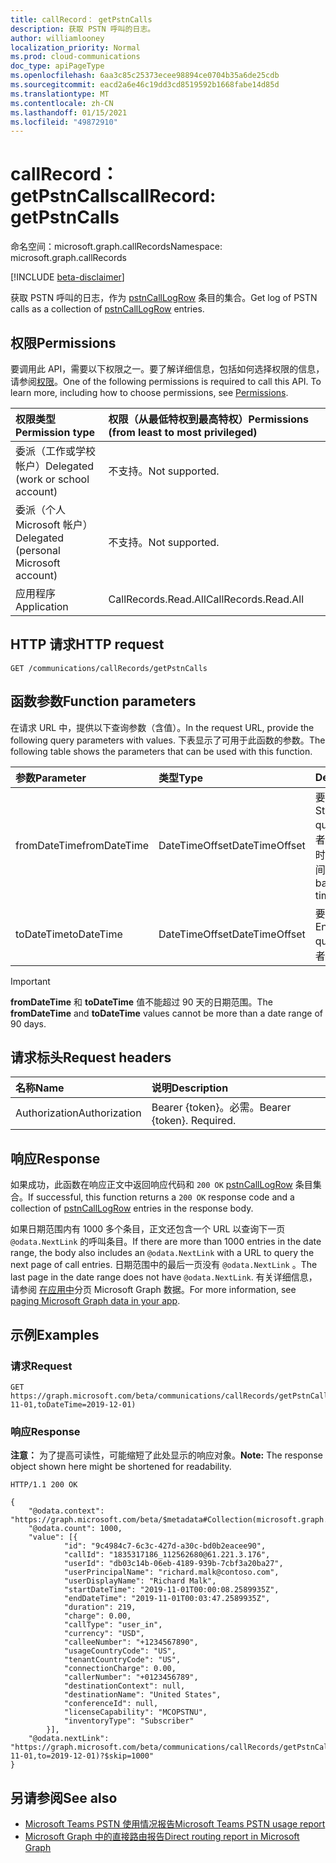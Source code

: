 ```yaml
---
title: callRecord： getPstnCalls
description: 获取 PSTN 呼叫的日志。
author: williamlooney
localization_priority: Normal
ms.prod: cloud-communications
doc_type: apiPageType
ms.openlocfilehash: 6aa3c85c25373ecee98894ce0704b35a6de25cdb
ms.sourcegitcommit: eacd2a6e46c19dd3cd8519592b1668fabe14d85d
ms.translationtype: MT
ms.contentlocale: zh-CN
ms.lasthandoff: 01/15/2021
ms.locfileid: "49872910"
---
```

# <a name="callrecord-getpstncalls"></a><span data-ttu-id="16e82-103">callRecord： getPstnCalls</span><span class="sxs-lookup"><span data-stu-id="16e82-103">callRecord: getPstnCalls</span></span>

<span data-ttu-id="16e82-104">命名空间：microsoft.graph.callRecords</span><span class="sxs-lookup"><span data-stu-id="16e82-104">Namespace: microsoft.graph.callRecords</span></span>

[!INCLUDE [beta-disclaimer](../../includes/beta-disclaimer.md)]

<span data-ttu-id="16e82-105">获取 PSTN 呼叫的日志，作为 [pstnCallLogRow](../resources/callrecords-pstncalllogrow.md) 条目的集合。</span><span class="sxs-lookup"><span data-stu-id="16e82-105">Get log of PSTN calls as a collection of [pstnCallLogRow](../resources/callrecords-pstncalllogrow.md) entries.</span></span>

## <a name="permissions"></a><span data-ttu-id="16e82-106">权限</span><span class="sxs-lookup"><span data-stu-id="16e82-106">Permissions</span></span>

<span data-ttu-id="16e82-p101">要调用此 API，需要以下权限之一。要了解详细信息，包括如何选择权限的信息，请参阅[权限](/graph/permissions-reference)。</span><span class="sxs-lookup"><span data-stu-id="16e82-p101">One of the following permissions is required to call this API. To learn more, including how to choose permissions, see [Permissions](/graph/permissions-reference).</span></span>

|<span data-ttu-id="16e82-109">权限类型</span><span class="sxs-lookup"><span data-stu-id="16e82-109">Permission type</span></span>|<span data-ttu-id="16e82-110">权限（从最低特权到最高特权）</span><span class="sxs-lookup"><span data-stu-id="16e82-110">Permissions (from least to most privileged)</span></span>|
|:---------------------------------------|:--------------------------------------------|
| <span data-ttu-id="16e82-111">委派（工作或学校帐户）</span><span class="sxs-lookup"><span data-stu-id="16e82-111">Delegated (work or school account)</span></span>     | <span data-ttu-id="16e82-112">不支持。</span><span class="sxs-lookup"><span data-stu-id="16e82-112">Not supported.</span></span> |
| <span data-ttu-id="16e82-113">委派（个人 Microsoft 帐户）</span><span class="sxs-lookup"><span data-stu-id="16e82-113">Delegated (personal Microsoft account)</span></span> | <span data-ttu-id="16e82-114">不支持。</span><span class="sxs-lookup"><span data-stu-id="16e82-114">Not supported.</span></span> |
| <span data-ttu-id="16e82-115">应用程序</span><span class="sxs-lookup"><span data-stu-id="16e82-115">Application</span></span>                            | <span data-ttu-id="16e82-116">CallRecords.Read.All</span><span class="sxs-lookup"><span data-stu-id="16e82-116">CallRecords.Read.All</span></span> |

## <a name="http-request"></a><span data-ttu-id="16e82-117">HTTP 请求</span><span class="sxs-lookup"><span data-stu-id="16e82-117">HTTP request</span></span>

<!-- {
  "blockType": "ignored"
}
-->

``` http
GET /communications/callRecords/getPstnCalls
```

## <a name="function-parameters"></a><span data-ttu-id="16e82-118">函数参数</span><span class="sxs-lookup"><span data-stu-id="16e82-118">Function parameters</span></span>

<span data-ttu-id="16e82-119">在请求 URL 中，提供以下查询参数（含值）。</span><span class="sxs-lookup"><span data-stu-id="16e82-119">In the request URL, provide the following query parameters with values.</span></span>
<span data-ttu-id="16e82-120">下表显示了可用于此函数的参数。</span><span class="sxs-lookup"><span data-stu-id="16e82-120">The following table shows the parameters that can be used with this function.</span></span>

|<span data-ttu-id="16e82-121">参数</span><span class="sxs-lookup"><span data-stu-id="16e82-121">Parameter</span></span>|<span data-ttu-id="16e82-122">类型</span><span class="sxs-lookup"><span data-stu-id="16e82-122">Type</span></span>|<span data-ttu-id="16e82-123">Description</span><span class="sxs-lookup"><span data-stu-id="16e82-123">Description</span></span>|
|:---|:---|:---|
|<span data-ttu-id="16e82-124">fromDateTime</span><span class="sxs-lookup"><span data-stu-id="16e82-124">fromDateTime</span></span>|<span data-ttu-id="16e82-125">DateTimeOffset</span><span class="sxs-lookup"><span data-stu-id="16e82-125">DateTimeOffset</span></span>|<span data-ttu-id="16e82-126">要查询的起始时间范围。</span><span class="sxs-lookup"><span data-stu-id="16e82-126">Start of time range to query.</span></span> <span data-ttu-id="16e82-127">UTC（包含这两者）。</span><span class="sxs-lookup"><span data-stu-id="16e82-127">UTC, inclusive.</span></span><br/><span data-ttu-id="16e82-128">时间范围基于呼叫开始时间。</span><span class="sxs-lookup"><span data-stu-id="16e82-128">Time range is based on the call start time.</span></span>|
|<span data-ttu-id="16e82-129">toDateTime</span><span class="sxs-lookup"><span data-stu-id="16e82-129">toDateTime</span></span>|<span data-ttu-id="16e82-130">DateTimeOffset</span><span class="sxs-lookup"><span data-stu-id="16e82-130">DateTimeOffset</span></span>|<span data-ttu-id="16e82-131">要查询的结束时间范围。</span><span class="sxs-lookup"><span data-stu-id="16e82-131">End of time range to query.</span></span> <span data-ttu-id="16e82-132">UTC（包含这两者）。</span><span class="sxs-lookup"><span data-stu-id="16e82-132">UTC, inclusive.</span></span>|

> [!IMPORTANT]
> <span data-ttu-id="16e82-133">**fromDateTime** 和 **toDateTime** 值不能超过 90 天的日期范围。</span><span class="sxs-lookup"><span data-stu-id="16e82-133">The **fromDateTime** and **toDateTime** values cannot be more than a date range of 90 days.</span></span>

## <a name="request-headers"></a><span data-ttu-id="16e82-134">请求标头</span><span class="sxs-lookup"><span data-stu-id="16e82-134">Request headers</span></span>

|<span data-ttu-id="16e82-135">名称</span><span class="sxs-lookup"><span data-stu-id="16e82-135">Name</span></span>|<span data-ttu-id="16e82-136">说明</span><span class="sxs-lookup"><span data-stu-id="16e82-136">Description</span></span>|
|:---|:---|
|<span data-ttu-id="16e82-137">Authorization</span><span class="sxs-lookup"><span data-stu-id="16e82-137">Authorization</span></span>|<span data-ttu-id="16e82-p105">Bearer {token}。必需。</span><span class="sxs-lookup"><span data-stu-id="16e82-p105">Bearer {token}. Required.</span></span>|

## <a name="response"></a><span data-ttu-id="16e82-140">响应</span><span class="sxs-lookup"><span data-stu-id="16e82-140">Response</span></span>

<span data-ttu-id="16e82-141">如果成功，此函数在响应正文中返回响应代码和 `200 OK` [pstnCallLogRow](../resources/callrecords-pstncalllogrow.md) 条目集合。</span><span class="sxs-lookup"><span data-stu-id="16e82-141">If successful, this function returns a `200 OK` response code and a collection of [pstnCallLogRow](../resources/callrecords-pstncalllogrow.md) entries in the response body.</span></span>
  
<span data-ttu-id="16e82-142">如果日期范围内有 1000 多个条目，正文还包含一个 URL 以查询下一页 `@odata.NextLink` 的呼叫条目。</span><span class="sxs-lookup"><span data-stu-id="16e82-142">If there are more than 1000 entries in the date range, the body also includes an `@odata.NextLink` with a URL to query the next page of call entries.</span></span> <span data-ttu-id="16e82-143">日期范围中的最后一页没有 `@odata.NextLink` 。</span><span class="sxs-lookup"><span data-stu-id="16e82-143">The last page in the date range does not have `@odata.NextLink`.</span></span> <span data-ttu-id="16e82-144">有关详细信息，请参阅 [在应用中](/graph/paging)分页 Microsoft Graph 数据。</span><span class="sxs-lookup"><span data-stu-id="16e82-144">For more information, see [paging Microsoft Graph data in your app](/graph/paging).</span></span>

## <a name="examples"></a><span data-ttu-id="16e82-145">示例</span><span class="sxs-lookup"><span data-stu-id="16e82-145">Examples</span></span>

### <a name="request"></a><span data-ttu-id="16e82-146">请求</span><span class="sxs-lookup"><span data-stu-id="16e82-146">Request</span></span>

<!-- {
  "blockType": "ignored",
  "name": "callrecord_getpstncalls"
}
-->

``` http
GET https://graph.microsoft.com/beta/communications/callRecords/getPstnCalls(fromDateTime=2019-11-01,toDateTime=2019-12-01)
```

### <a name="response"></a><span data-ttu-id="16e82-147">响应</span><span class="sxs-lookup"><span data-stu-id="16e82-147">Response</span></span>

<span data-ttu-id="16e82-148">**注意：** 为了提高可读性，可能缩短了此处显示的响应对象。</span><span class="sxs-lookup"><span data-stu-id="16e82-148">**Note:** The response object shown here might be shortened for readability.</span></span>
<!-- {
  "blockType": "ignored",
  "truncated": true,
  "@odata.type": "Collection(microsoft.graph.callRecords.pstnCallLogRow)"
}
-->

``` http
HTTP/1.1 200 OK

{
    "@odata.context": "https://graph.microsoft.com/beta/$metadata#Collection(microsoft.graph.callRecords.pstnCallLogRow)",
    "@odata.count": 1000,
    "value": [{
            "id": "9c4984c7-6c3c-427d-a30c-bd0b2eacee90",
            "callId": "1835317186_112562680@61.221.3.176",
            "userId": "db03c14b-06eb-4189-939b-7cbf3a20ba27",
            "userPrincipalName": "richard.malk@contoso.com",
            "userDisplayName": "Richard Malk",
            "startDateTime": "2019-11-01T00:00:08.2589935Z",
            "endDateTime": "2019-11-01T00:03:47.2589935Z",
            "duration": 219,
            "charge": 0.00,
            "callType": "user_in",
            "currency": "USD",
            "calleeNumber": "+1234567890",
            "usageCountryCode": "US",
            "tenantCountryCode": "US",
            "connectionCharge": 0.00,
            "callerNumber": "+0123456789",
            "destinationContext": null,
            "destinationName": "United States",
            "conferenceId": null,
            "licenseCapability": "MCOPSTNU",
            "inventoryType": "Subscriber"
        }],
    "@odata.nextLink": "https://graph.microsoft.com/beta/communications/callRecords/getPstnCalls(from=2019-11-01,to=2019-12-01)?$skip=1000"
}
```

## <a name="see-also"></a><span data-ttu-id="16e82-149">另请参阅</span><span class="sxs-lookup"><span data-stu-id="16e82-149">See also</span></span>

* [<span data-ttu-id="16e82-150">Microsoft Teams PSTN 使用情况报告</span><span class="sxs-lookup"><span data-stu-id="16e82-150">Microsoft Teams PSTN usage report</span></span>](/microsoftteams/teams-analytics-and-reports/pstn-usage-report)
* [<span data-ttu-id="16e82-151">Microsoft Graph 中的直接路由报告</span><span class="sxs-lookup"><span data-stu-id="16e82-151">Direct routing report in Microsoft Graph</span></span>](callrecords-callrecord-getdirectroutingcalls.md)
